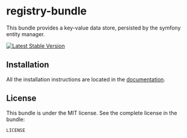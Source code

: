 registry-bundle
===============

This bundle provides a key-value data store, persisted by the symfony entity manager.

[![Latest Stable Version](https://poser.pugx.org/jonasarts/registry-bundle/v/stable.png)](https://packagist.org/packages/jonasarts/registry-bundle)

Installation
------------

All the installation instructions are located in the [documentation](https://github.com/jonasarts/registry-bundle/blob/master/Resources/doc/index.md).

License
-------

This bundle is under the MIT license. See the complete license in the bundle:

    LICENSE

